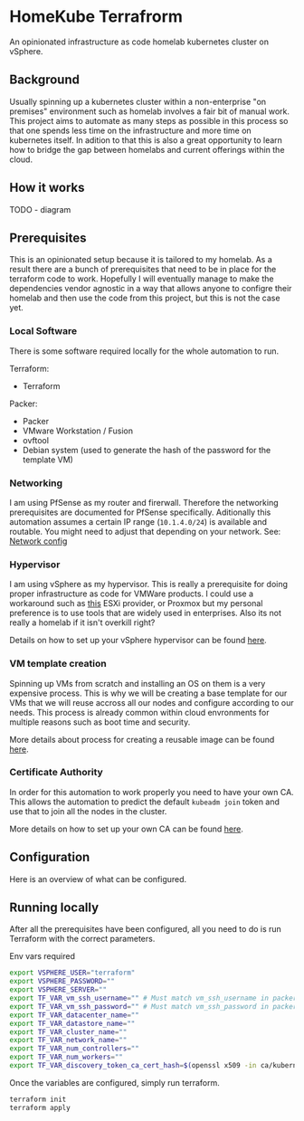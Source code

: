 # HomeKube Terrafrorm

An opinionated infrastructure as code homelab kubernetes cluster on vSphere.

## Background

Usually spinning up a kubernetes cluster within a non-enterprise "on premises" environment such as homelab involves a fair bit of manual work. This project aims to automate as many steps as possible in this process so that one spends less time on the infrastructure and more time on kubernetes itself. In adition to that this is also a great opportunity to learn how to bridge the gap between homelabs and current offerings within the cloud.

## How it works

TODO - diagram

## Prerequisites

This is an opinionated setup because it is tailored to my homelab. As a result there are a bunch of prerequisites that need to be in place for the terraform code to work. Hopefully I will eventually manage to make the dependencies vendor agnostic in a way that allows anyone to configre their homelab and then use the code from this project, but this is not the case yet.

### Local Software

There is some software required locally for the whole automation to run.

Terraform:

* Terraform

Packer:

* Packer
* VMware Workstation / Fusion
* ovftool
* Debian system (used to generate the hash of the password for the template VM)

### Networking

I am using PfSense as my router and firerwall. Therefore the networking prerequisites are documented for PfSense specifically. Aditionally this automation assumes a certain IP range (`10.1.4.0/24`) is available and routable. You might need to adjust that depending on your network.
See: [Network config](docs/pfsense.md)

### Hypervisor

I am using vSphere as my hypervisor. This is really a prerequisite for doing proper infrastructure as code for VMWare products. I could use a workaround such as [this](https://github.com/josenk/terraform-provider-esxi) ESXi provider, or Proxmox but my personal preference is to use tools that are widely used in enterprises. Also its not really a homelab if it isn't overkill right?

Details on how to set up your vSphere hypervisor can be found [here](docs/vsphere.md).

### VM template creation

Spinning up VMs from scratch and installing an OS on them is a very expensive process. This is why we will be creating a base template for our VMs that we will reuse accross all our nodes and configure according to our needs. This process is already common within cloud envronments for multiple reasons such as boot time and security.

More details about process for creating a reusable image can be found [here](docs/vm-template.md).

### Certificate Authority

In order for this automation to work properly you need to have your own CA. This allows the automation to predict the default `kubeadm join` token and use that to join all the nodes in the cluster.

More details on how to set up your own CA can be found [here](docs/ca.md).

## Configuration

Here is an overview of what can be configured.


## Running locally

After all the prerequisites have been configured, all you need to do is run Terraform with the correct parameters.

Env vars required

```bash
export VSPHERE_USER="terraform"
export VSPHERE_PASSWORD=""
export VSPHERE_SERVER=""
export TF_VAR_vm_ssh_username="" # Must match vm_ssh_username in packer
export TF_VAR_vm_ssh_password="" # Must match vm_ssh_password in packer
export TF_VAR_datacenter_name=""
export TF_VAR_datastore_name=""
export TF_VAR_cluster_name=""
export TF_VAR_network_name=""
export TF_VAR_num_controllers=""
export TF_VAR_num_workers=""
export TF_VAR_discovery_token_ca_cert_hash=$(openssl x509 -in ca/kubernetes-ca/kubernetes-ca.pem -pubkey -noout | openssl pkey -pubin -outform DER | openssl dgst -sha256)
```

Once the variables are configured, simply run terraform.

```bash
terraform init
terraform apply
```
